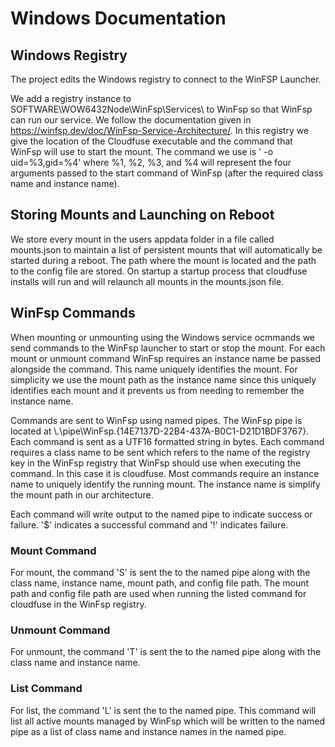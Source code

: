 # Windows Documentation
## Windows Registry
The project edits the Windows registry to connect to the WinFSP Launcher.

We add a registry instance to SOFTWARE\WOW6432Node\WinFsp\Services\ to WinFsp so that WinFsp can run our service. We
follow the documentation given in https://winfsp.dev/doc/WinFsp-Service-Architecture/. In this registry we give the
location of the Cloudfuse executable and the command that WinFsp will use to start the mount. The command we use is ' -o
uid=%3,gid=%4' where %1, %2, %3, and %4 will represent the four arguments passed to the start command of WinFsp (after
the required class name and instance name).

## Storing Mounts and Launching on Reboot
We store every mount in the users appdata folder in a file called mounts.json to maintain a list of persistent mounts
that will automatically be started during a reboot. The path where the mount is located and the path to the config file
are stored. On startup a startup process that cloudfuse installs will run and will relaunch all mounts in the
mounts.json file.

## WinFsp Commands
When mounting or unmounting using the Windows service ocmmands we send commands to the WinFsp launcher to start or stop
the mount. For each mount or unmount command WinFsp requires an instance name be passed alongside the command. This name
uniquely identifies the mount. For simplicity we use the mount path as the instance name since this uniquely identifies
each mount and it prevents us from needing to remember the instance name.

Commands are sent to WinFsp using named pipes. The WinFsp pipe is located at
\\.\pipe\WinFsp.{14E7137D-22B4-437A-B0C1-D21D1BDF3767}. Each command is sent as a UTF16 formatted string in bytes. Each
command requires a class name to be sent which refers to the name of the registry key in the WinFsp registry that WinFsp
should use when executing the command. In this case it is cloudfuse. Most commands require an instance name to uniquely
identify the running mount. The instance name is simplify the mount path in our architecture.

Each command will write output to the named pipe to indicate success or failure. '$' indicates a successful command and
'!' indicates failure.

### Mount Command
For mount, the command 'S' is sent the to the named pipe along with the class name, instance name, mount path, and
config file path. The mount path and config file path are used when running the listed command for cloudfuse in the
WinFsp registry.

### Unmount Command
For unmount, the command 'T' is sent the to the named pipe along with the class name and instance name.

### List Command
For list, the command 'L' is sent the to the named pipe. This command will list all active mounts managed by WinFsp
which will be written to the named pipe as a list of class name and instance names in the named pipe.
